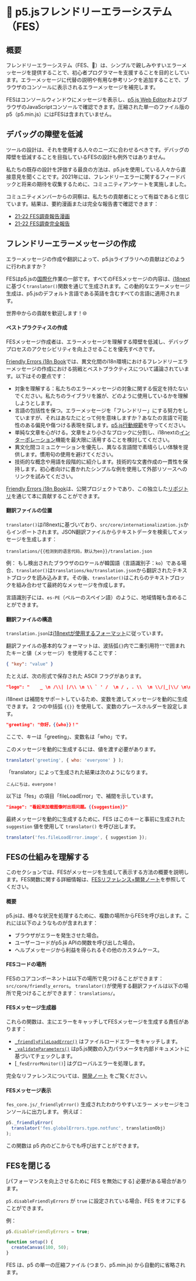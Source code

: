 # 🌸 p5.jsフレンドリーエラーシステム（FES）

## 概要

フレンドリーエラーシステム（FES、🌸）は、シンプルで親しみやすいエラーメッセージを提供することで、初心者プログラマーを支援することを目的としています。エラーメッセージに代替の説明や有用な参考リンクを追加することで、ブラウザのコンソールに表示されるエラーメッセージを補完します。

FESはコンソールウィンドウにメッセージを表示し、[p5.js Web Editor]およびブラウザのJavaScriptコンソールで確認できます。圧縮された単一のファイル版のp5（p5.min.js）にはFESは含まれていません。

[p5.js Web Editor]: https://editor.p5js.org/

## デバッグの障壁を低減
ツールの設計は、それを使用する人々のニーズに合わせるべきです。デバッグの障壁を低減することを目指しているFESの設計も例外ではありません。

私たちの既存の設計を評価する最良の方法は、p5.jsを使用している人々から直接意見を聞くことです。2021年には、フレンドリーエラーに関するフィードバックと将来の期待を収集するために、コミュニティアンケートを実施しました。

コミュニティメンバーからの洞察は、私たちの貢献者にとって有益であると信じています。結果は、要約漫画または完全な報告書で確認できます：
* [21-22 FES調査報告漫画]
* [21-22 FES調査完全報告]


[21-22 FES調査報告漫画]: https://almchung.github.io/p5jsFESsurvey/
[21-22 FES調査完全報告]: https://observablehq.com/@almchung/p5-fes-21-survey

## フレンドリーエラーメッセージの作成

エラーメッセージの作成や翻訳によって、p5.jsライブラリへの貢献はどのように行われますか？

FESはp5.jsの[国際化]作業の一部です。すべてのFESメッセージの内容は、[i18next]に基づく`translator()`関数を通じて生成されます。この動的なエラーメッセージ生成は、p5.jsのデフォルト言語である英語を含むすべての言語に適用されます。

世界中からの貢献を歓迎します！🌐

[国際化]: https://github.com/processing/p5.js/blob/main/contributor_docs/internationalization.md
[i18next]: https://www.i18next.com/


#### ベストプラクティスの作成

FESメッセージ作成者は、エラーメッセージを理解する障壁を低減し、デバッグプロセスのアクセシビリティを向上させることを優先すべきです。

[Friendly Errors i18n Book]では、異文化間のi18n環境におけるフレンドリーエラーメッセージの作成における挑戦とベストプラクティスについて議論されています。以下はその要点です：

* 対象を理解する：私たちのエラーメッセージの対象に関する仮定を持たないでください。私たちのライブラリを誰が、どのように使用しているかを理解しようとします。
* 言語の包括性を保つ。エラーメッセージを「フレンドリー」にする努力をしていますが、それはあなたにとって何を意味しますか？あなたの言語で可能性のある偏見や傷つける表現を探します。[p5.js行動規範]を守ってください。
* 単純な文章を心がける。文章をより小さなブロックに分割し、i18nextの[インターポレーション]機能を最大限に活用することを検討してください。
* 異文化間コミュニケーションを優先し、異なる言語間で素晴らしい体験を提供します。慣用句の使用を避けてください。
* 技術的な概念や用語を段階的に紹介します。技術的な文書作成の一貫性を保持します。初心者向けに書かれたシンプルな例を使用して外部リソースへのリンクを試みてください。

[Friendly Errors i18n Book]: https://almchung.github.io/p5-fes-i18n-book/
[インターポレーション]: https://www.i18next.com/translation-function/interpolation
[p5.js行動規範]: https://github.com/processing/p5.js/blob/main/CODE_OF_CONDUCT.md#p5js-code-of-conduct
[エキスパートの盲点]: https://tilt.colostate.edu/TipsAndGuides/Tip/181

[Friendly Errors i18n Book]は、公開プロジェクトであり、この独立した[リポジトリ]を通じて本に貢献することができます。

[リポジトリ]: https://github.com/almchung/p5-fes-i18n-book
#### 翻訳ファイルの位置

`translator()`はi18nextに基づいており、`src/core/internationalization.js`からインポートされます。JSON翻訳ファイルからテキストデータを検索してメッセージを生成します：
```
translations/{{检测到的语言代码，默认为en}}/translation.json
```
例：
もし検出されたブラウザのロケールが韓国語（言語識別子：`ko`）である場合、`translator()`は`translations/ko/translation.json`から翻訳されたテキストブロックを読み込みます。その後、`translator()`はこれらのテキストブロックを組み合わせて最終的なメッセージを作成します。

言語識別子には、`es-PE`（ペルーのスペイン語）のように、地域情報も含めることができます。

#### 翻訳ファイルの構造
`translation.json`は[i18nextが使用するフォーマット](https://www.i18next.com/misc/json-format)に従っています。

翻訳ファイルの基本的なフォーマットは、波括弧`{}`内で二重引用符`""`で囲まれたキーと値（メッセージ）を使用することです：
```json
{ "key": "value" }
```
たとえば、次の形式で保存された ASCII フラグがあります。
```json
"logo": "    _ \n /\\| |/\\ \n \\ ` ' /  \n / , . \\  \n \\/|_|\\/ \n\n"
```
i18next は補間をサポートしているため、変数を渡してメッセージを動的に生成できます。 2 つの中括弧 `{{}}` を使用して、変数のプレースホルダーを設定します。
```json
"greeting": "你好，{{who}}！"
```
ここで、キーは「greeting」、変数名は「who」です。

このメッセージを動的に生成するには、値を渡す必要があります。
```JavaScript
translator('greeting', { who: 'everyone' } );
```
「translator」によって生成された結果は次のようになります。
```
こんにちは，everyone！
```

以下は「fes」の項目「fileLoadError」で、補間を示しています。
```json
"image": "看起来加载图像时出现问题。{{suggestion}}"
```
最終メッセージを動的に生成するために、FES はこのキーと事前に生成された `suggestion` 値を使用して `translator()` を呼び出します。
```JavaScript
translator('fes.fileLoadError.image', { suggestion });
```

[国際化ドキュメント]: https://github.com/processing/p5.js/blob/main/contributor_docs/internationalization.md


## FESの仕組みを理解する
このセクションでは、FESがメッセージを生成して表示する方法の概要を説明します。FES関数に関する詳細情報は、[FESリファレンス+開発ノート]を参照してください。

[FESリファレンス+開発ノート]: https://github.com/processing/p5.js/blob/main/contributor_docs/fes_reference_dev_notes.md


#### 概要
p5.jsは、様々な状況を処理するために、複数の場所からFESを呼び出します。これには以下のようなものが含まれます：
* ブラウザがエラーを発生させた場合。
* ユーザーコードがp5.js APIの関数を呼び出した場合。
* ヘルプメッセージから利益を得られるその他のカスタムケース。

#### FESコードの場所
FESのコアコンポーネントは以下の場所で見つけることができます：
`src/core/friendly_errors`。
`translator()`が使用する翻訳ファイルは以下の場所で見つけることができます：
`translations/`。

#### FESメッセージ生成器
これらの関数は、主にエラーをキャッチしてFESメッセージを生成する責任があります：
* [`_friendlyFileLoadError()`] はファイルロードエラーをキャッチします。
* [`_validateParameters()`] はp5.js関数の入力パラメータを内部ドキュメントに基づいてチェックします。
* [`_fesErrorMonitor()`] はグローバルエラーを処理します。

完全なリファレンスについては、[開発ノート] をご覧ください。

[`_friendlyFileLoadError()`]: https://github.com/processing/p5.js/blob/main/contributor_docs/fes_reference_dev_notes.md#_friendlyfileloaderror
[`_validateParameters()`]: https://github.com/processing/p5.js/blob/main/contributor_docs/fes_reference_dev_notes.md#validateparameters
[`_fesErrorMontitor()`]: https://github.com/processing/p5.js/blob/main/contributor_docs/fes_reference_dev_notes.md#feserrormonitor
[開発ノート]: https://github.com/processing/p5.js/blob/main/contributor_docs/fes_reference_dev_notes.md


#### FESメッセージ表示
`fes_core.js/_friendlyError()` 生成されたわかりやすいエラー メッセージをコンソールに出力します。 例えば：

```JavaScript
p5._friendlyError(
  translator('fes.globalErrors.type.notfunc', translationObj)
);
```
この関数は p5 内のどこからでも呼び出すことができます。

## FESを閉じる
[パフォーマンスを向上させるために FES を無効にする] 必要がある場合があります。

`p5.disableFriendlyErrors` が `true` に設定されている場合、FES をオフにすることができます。

例：
```JavaScript
p5.disableFriendlyErrors = true;

function setup() {
  createCanvas(100, 50);
}
```

FES は、p5 の単一の圧縮ファイル (つまり、p5.min.js) から自動的に省略されます。

[FES を無効にしてパフォーマンスを向上させる]: https://github.com/processing/p5.js/wiki/Optimizing-p5.js-Code-for-Performance#disable-the-friendly-error-system-fes